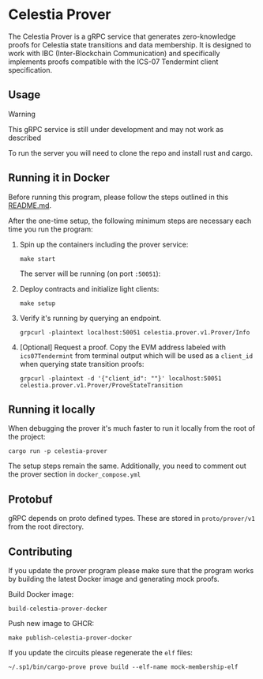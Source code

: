 # Celestia Prover

The Celestia Prover is a gRPC service that generates zero-knowledge proofs for Celestia state transitions and data membership. It is designed to work with IBC (Inter-Blockchain Communication) and specifically implements proofs compatible with the ICS-07 Tendermint client specification.

## Usage

> [!WARNING]
> This gRPC service is still under development and may not work as described

To run the server you will need to clone the repo and install rust and cargo.

## Running it in Docker

Before running this program, please follow the steps outlined in this [README.md](https://github.com/celestiaorg/celestia-zkevm-ibc-demo/blob/main/README.md).

After the one-time setup, the following minimum steps are necessary each time you run the program:

1. Spin up the containers including the prover service:

   ```shell
   make start
   ```

   The server will be running (on port `:50051`):

1. Deploy contracts and initialize light clients:

    ```shell
    make setup
    ```

1. Verify it's running by querying an endpoint.

    ```shell
    grpcurl -plaintext localhost:50051 celestia.prover.v1.Prover/Info
    ```

1. [Optional] Request a proof. Copy the EVM address labeled with `ics07Tendermint` from terminal output which will be used as a `client_id` when querying state transition proofs:

    ```shell
    grpcurl -plaintext -d '{"client_id": ""}' localhost:50051 celestia.prover.v1.Prover/ProveStateTransition
    ```

## Running it locally

When debugging the prover it's much faster to run it locally from the root of the project:

```shell
cargo run -p celestia-prover
```

The setup steps remain the same. Additionally, you need to comment out the prover section in `docker_compose.yml`

## Protobuf

gRPC depends on proto defined types. These are stored in `proto/prover/v1` from the root directory.

## Contributing

If you update the prover program please make sure that the program works by building the latest Docker image and generating mock proofs.

Build Docker image:

```shell
build-celestia-prover-docker
```

Push new image to GHCR:

```shell
make publish-celestia-prover-docker
```

If you update the circuits please regenerate the `elf` files:

```shell
~/.sp1/bin/cargo-prove prove build --elf-name mock-membership-elf
```
